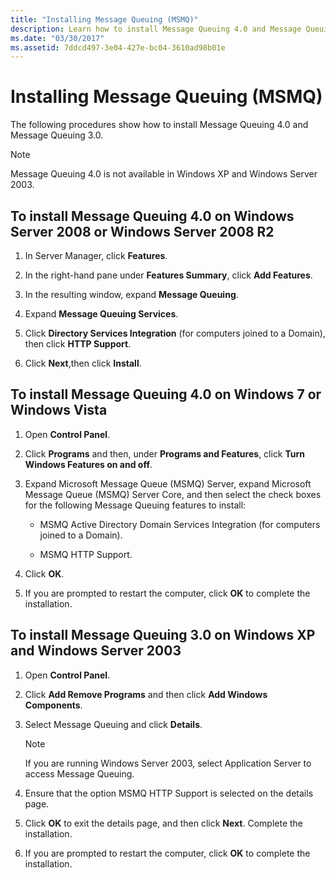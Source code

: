 ```yaml
---
title: "Installing Message Queuing (MSMQ)"
description: Learn how to install Message Queuing 4.0 and Message Queuing 3.0 to use with WFC samples as part of a one-time setup procedure.
ms.date: "03/30/2017"
ms.assetid: 7ddcd497-3e04-427e-bc04-3610ad98b01e
---
```

# Installing Message Queuing (MSMQ)

The following procedures show how to install Message Queuing 4.0 and Message Queuing 3.0.

> [!NOTE]
> Message Queuing 4.0 is not available in Windows XP and Windows Server 2003.

## To install Message Queuing 4.0 on Windows Server 2008 or Windows Server 2008 R2

1. In Server Manager, click **Features**.

2. In the right-hand pane under **Features Summary**, click **Add Features**.

3. In the resulting window, expand **Message Queuing**.

4. Expand **Message Queuing Services**.

5. Click **Directory Services Integration** (for computers joined to a Domain), then click **HTTP Support**.

6. Click **Next**,then click **Install**.

## To install Message Queuing 4.0 on Windows 7 or Windows Vista

1. Open **Control Panel**.

2. Click **Programs** and then, under **Programs and Features**, click **Turn Windows Features on and off**.

3. Expand Microsoft Message Queue (MSMQ) Server, expand Microsoft Message Queue (MSMQ) Server Core, and then select the check boxes for the following Message Queuing features to install:

    - MSMQ Active Directory Domain Services Integration (for computers joined to a Domain).

    - MSMQ HTTP Support.

4. Click **OK**.

5. If you are prompted to restart the computer, click **OK** to complete the installation.

## To install Message Queuing 3.0 on Windows XP and Windows Server 2003

1. Open **Control Panel**.

2. Click **Add Remove Programs** and then click **Add Windows Components**.

3. Select Message Queuing and click **Details**.

    > [!NOTE]
    > If you are running Windows Server 2003, select Application Server to access Message Queuing.

4. Ensure that the option MSMQ HTTP Support is selected on the details page.

5. Click **OK** to exit the details page, and then click **Next**. Complete the installation.

6. If you are prompted to restart the computer, click **OK** to complete the installation.
